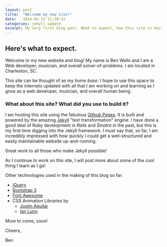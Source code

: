 ```yaml
---
layout: post
title:  "Welcome my new site!"
date:   2014-02-23 11:20:31
categories: jekyll update
excerpt: My very first blog post. What to expect, how this site is built, and a little about me.
---
```

## Here's what to expect.

Welcome to my new website and blog!  My name is Ben Wells and I am a Web developer, musician, and overall solver-of-problems. I am located in Charleston, SC. 

This site can be thought of as my _home base_. I hope to use this space to keep the internets updated with all that I am working on and learning as I grow as a web developer, musician, and overall human being.

### What about this site? What did you use to build it?

I am hosting this site using the fabulous [Github Pages][gpages]. It is built and powered by the amazing [Jekyll][jk] "text transformation" engine. I have done a good deal of Ruby development in _Rails_ and _Sinatra_ in the past, but this is my first time digging into the Jekyll framework. I must say that, so far, I am incredibly impressed with how quickly I could get a well-structured and easily maintainable website up-and-running. 

Great work to all those who make Jekyll possible!

As I continue to work on this site, I will post more about some of the cool thing I learn as I go!

Other technologies used in the making of this blog so far:

* [jQuery][jq]
* [Bootstrap 3][bootstrap]
* [Font Awesome][fontawesome]
* CSS Animation Libraries by
  - [Justin Aguilar][justinaguilar]
  - [Ian Lunn][ianlunn]


More to come, soon!

Cheers,

Ben

[justinaguilar]: http://www.justinaguilar.com/animations/
[ianlunn]:https://github.com/IanLunn/Hover
[jq]:https://github.com/jquery/jquery
[bootstrap]:http://www.getbootstrap.com/
[fontawesome]:http://fortawesome.github.io/Font-Awesome/
[gpages]:http://pages.github.com/
[jk]:http://jekyllrb.com/